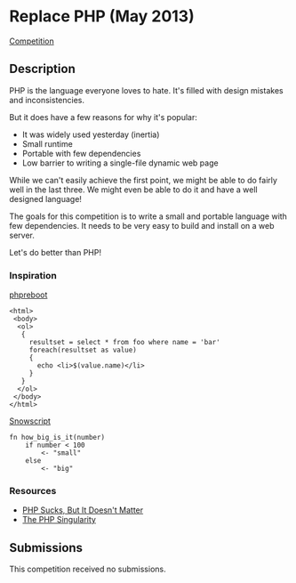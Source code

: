 # Replace PHP (May 2013)

[Competition](https://web.archive.org/web/20140909011352/http://www.pltgames.com/competition/2013/5)

## Description

PHP is the language everyone loves to hate. It's filled with design mistakes and
inconsistencies.

But it does have a few reasons for why it's popular:

- It was widely used yesterday (inertia)
- Small runtime
- Portable with few dependencies
- Low barrier to writing a single-file dynamic web page

While we can't easily achieve the first point, we might be able to do fairly
well in the last three. We might even be able to do it and have a well designed
language!

The goals for this competition is to write a small and portable language with
few dependencies. It needs to be very easy to build and install on a web server.

Let's do better than PHP!

### Inspiration

[phpreboot](https://code.google.com/archive/p/phpreboot/)

```phpreboot
<html>
 <body>
  <ol>
   {
     resultset = select * from foo where name = 'bar'
     foreach(resultset as value)
     {
       echo <li>$(value.name)</li>
     }
   }
  </ol>
 </body>
</html>
```

[Snowscript](https://github.com/runekaagaard/snowscript)

```snowscript
fn how_big_is_it(number)
    if number < 100
        <- "small"
    else
        <- "big"
```

### Resources

- [PHP Sucks, But It Doesn't Matter](https://blog.codinghorror.com/php-sucks-but-it-doesnt-matter/)
- [The PHP Singularity](https://blog.codinghorror.com/the-php-singularity/)

## Submissions

This competition received no submissions.
